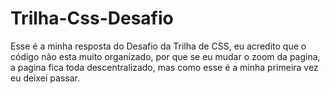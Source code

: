 # Trilha-Css-Desafio
Esse é a minha resposta do Desafio da Trilha de CSS, eu acredito que o código não esta muito organizado, por que se eu mudar o zoom da pagina, a pagina fica toda descentralizado, mas como esse é a minha primeira vez eu deixei passar.
